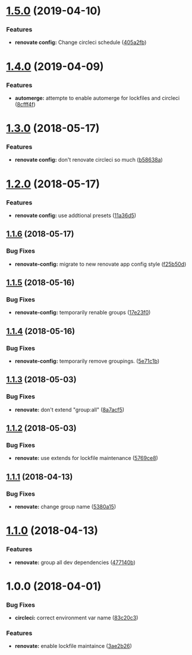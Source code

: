 # [1.5.0](https://github.com/mi11er-net/renovate-config/compare/v1.4.0...v1.5.0) (2019-04-10)

### Features

- **renovate config:** Change circleci schedule ([405a2fb](https://github.com/mi11er-net/renovate-config/commit/405a2fb))

# [1.4.0](https://github.com/mi11er-net/renovate-config/compare/v1.3.0...v1.4.0) (2019-04-09)

### Features

- **automerge:** attempte to enable automerge for lockfiles and circleci ([8cfff4f](https://github.com/mi11er-net/renovate-config/commit/8cfff4f))

<a name="1.3.0"></a>

# [1.3.0](https://github.com/mi11er-net/renovate-config/compare/v1.2.0...v1.3.0) (2018-05-17)

### Features

- **renovate config:** don't renovate circleci so much ([b58638a](https://github.com/mi11er-net/renovate-config/commit/b58638a))

<a name="1.2.0"></a>

# [1.2.0](https://github.com/mi11er-net/renovate-config/compare/v1.1.6...v1.2.0) (2018-05-17)

### Features

- **renovate config:** use addtional presets ([11a36d5](https://github.com/mi11er-net/renovate-config/commit/11a36d5))

<a name="1.1.6"></a>

## [1.1.6](https://github.com/mi11er-net/renovate-config/compare/v1.1.5...v1.1.6) (2018-05-17)

### Bug Fixes

- **renovate-config:** migrate to new renovate app config style ([f25b50d](https://github.com/mi11er-net/renovate-config/commit/f25b50d))

<a name="1.1.5"></a>

## [1.1.5](https://github.com/mi11er-net/renovate-config/compare/v1.1.4...v1.1.5) (2018-05-16)

### Bug Fixes

- **renovate-config:** temporarily renable groups ([17e23f0](https://github.com/mi11er-net/renovate-config/commit/17e23f0))

<a name="1.1.4"></a>

## [1.1.4](https://github.com/mi11er-net/renovate-config/compare/v1.1.3...v1.1.4) (2018-05-16)

### Bug Fixes

- **renovate-config:** temporarily remove groupings. ([5e71c1b](https://github.com/mi11er-net/renovate-config/commit/5e71c1b))

<a name="1.1.3"></a>

## [1.1.3](https://github.com/mi11er-net/renovate-config/compare/v1.1.2...v1.1.3) (2018-05-03)

### Bug Fixes

- **renovate:** don't extend "group:all" ([8a7acf5](https://github.com/mi11er-net/renovate-config/commit/8a7acf5))

<a name="1.1.2"></a>

## [1.1.2](https://github.com/mi11er-net/renovate-config/compare/v1.1.1...v1.1.2) (2018-05-03)

### Bug Fixes

- **renovate:** use extends for lockfile maintenance ([5769ce8](https://github.com/mi11er-net/renovate-config/commit/5769ce8))

<a name="1.1.1"></a>

## [1.1.1](https://github.com/mi11er-net/renovate-config/compare/v1.1.0...v1.1.1) (2018-04-13)

### Bug Fixes

- **renovate:** change group name ([5380a15](https://github.com/mi11er-net/renovate-config/commit/5380a15))

<a name="1.1.0"></a>

# [1.1.0](https://github.com/mi11er-net/renovate-config/compare/v1.0.0...v1.1.0) (2018-04-13)

### Features

- **renovate:** group all dev dependencies ([477140b](https://github.com/mi11er-net/renovate-config/commit/477140b))

<a name="1.0.0"></a>

# 1.0.0 (2018-04-01)

### Bug Fixes

- **circleci:** correct environment var name ([83c20c3](https://github.com/mi11er-net/renovate-config/commit/83c20c3))

### Features

- **renovate:** enable lockfile maintaince ([3ae2b26](https://github.com/mi11er-net/renovate-config/commit/3ae2b26))
